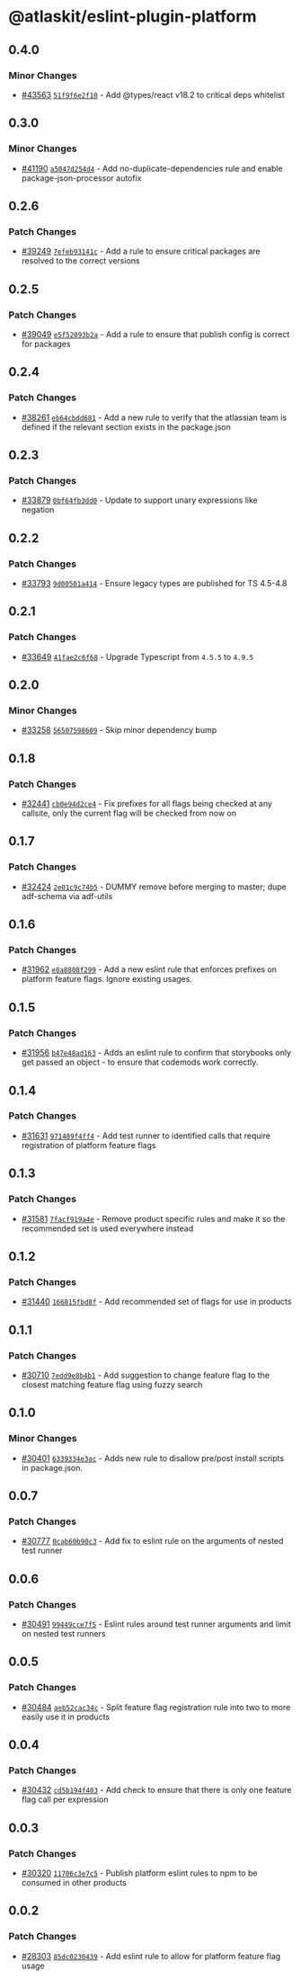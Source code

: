 # @atlaskit/eslint-plugin-platform

## 0.4.0

### Minor Changes

- [#43563](https://bitbucket.org/atlassian/atlassian-frontend/pull-requests/43563) [`51f9f6e2f10`](https://bitbucket.org/atlassian/atlassian-frontend/commits/51f9f6e2f10) - Add @types/react v18.2 to critical deps whitelist

## 0.3.0

### Minor Changes

- [#41190](https://bitbucket.org/atlassian/atlassian-frontend/pull-requests/41190) [`a5047d254d4`](https://bitbucket.org/atlassian/atlassian-frontend/commits/a5047d254d4) - Add no-duplicate-dependencies rule and enable package-json-processor autofix

## 0.2.6

### Patch Changes

- [#39249](https://bitbucket.org/atlassian/atlassian-frontend/pull-requests/39249) [`7efeb93141c`](https://bitbucket.org/atlassian/atlassian-frontend/commits/7efeb93141c) - Add a rule to ensure critical packages are resolved to the correct versions

## 0.2.5

### Patch Changes

- [#39049](https://bitbucket.org/atlassian/atlassian-frontend/pull-requests/39049) [`e5f52093b2a`](https://bitbucket.org/atlassian/atlassian-frontend/commits/e5f52093b2a) - Add a rule to ensure that publish config is correct for packages

## 0.2.4

### Patch Changes

- [#38261](https://bitbucket.org/atlassian/atlassian-frontend/pull-requests/38261) [`eb64cbdd681`](https://bitbucket.org/atlassian/atlassian-frontend/commits/eb64cbdd681) - Add a new rule to verify that the atlassian team is defined if the relevant section exists in the package.json

## 0.2.3

### Patch Changes

- [#33879](https://bitbucket.org/atlassian/atlassian-frontend/pull-requests/33879) [`0bf64fb3dd0`](https://bitbucket.org/atlassian/atlassian-frontend/commits/0bf64fb3dd0) - Update to support unary expressions like negation

## 0.2.2

### Patch Changes

- [#33793](https://bitbucket.org/atlassian/atlassian-frontend/pull-requests/33793) [`9d00501a414`](https://bitbucket.org/atlassian/atlassian-frontend/commits/9d00501a414) - Ensure legacy types are published for TS 4.5-4.8

## 0.2.1

### Patch Changes

- [#33649](https://bitbucket.org/atlassian/atlassian-frontend/pull-requests/33649) [`41fae2c6f68`](https://bitbucket.org/atlassian/atlassian-frontend/commits/41fae2c6f68) - Upgrade Typescript from `4.5.5` to `4.9.5`

## 0.2.0

### Minor Changes

- [#33258](https://bitbucket.org/atlassian/atlassian-frontend/pull-requests/33258) [`56507598609`](https://bitbucket.org/atlassian/atlassian-frontend/commits/56507598609) - Skip minor dependency bump

## 0.1.8

### Patch Changes

- [#32441](https://bitbucket.org/atlassian/atlassian-frontend/pull-requests/32441) [`cb0e94d2ce4`](https://bitbucket.org/atlassian/atlassian-frontend/commits/cb0e94d2ce4) - Fix prefixes for all flags being checked at any callsite, only the current flag will be checked from now on

## 0.1.7

### Patch Changes

- [#32424](https://bitbucket.org/atlassian/atlassian-frontend/pull-requests/32424) [`2e01c9c74b5`](https://bitbucket.org/atlassian/atlassian-frontend/commits/2e01c9c74b5) - DUMMY remove before merging to master; dupe adf-schema via adf-utils

## 0.1.6

### Patch Changes

- [#31962](https://bitbucket.org/atlassian/atlassian-frontend/pull-requests/31962) [`e8a8808f299`](https://bitbucket.org/atlassian/atlassian-frontend/commits/e8a8808f299) - Add a new eslint rule that enforces prefixes on platform feature flags. Ignore existing usages.

## 0.1.5

### Patch Changes

- [#31956](https://bitbucket.org/atlassian/atlassian-frontend/pull-requests/31956) [`b47e48ad163`](https://bitbucket.org/atlassian/atlassian-frontend/commits/b47e48ad163) - Adds an eslint rule to confirm that storybooks only get passed an object - to ensure that codemods work correctly.

## 0.1.4

### Patch Changes

- [#31631](https://bitbucket.org/atlassian/atlassian-frontend/pull-requests/31631) [`971489f4ff4`](https://bitbucket.org/atlassian/atlassian-frontend/commits/971489f4ff4) - Add test runner to identified calls that require registration of platform feature flags

## 0.1.3

### Patch Changes

- [#31581](https://bitbucket.org/atlassian/atlassian-frontend/pull-requests/31581) [`7facf919a4e`](https://bitbucket.org/atlassian/atlassian-frontend/commits/7facf919a4e) - Remove product specific rules and make it so the recommended set is used everywhere instead

## 0.1.2

### Patch Changes

- [#31440](https://bitbucket.org/atlassian/atlassian-frontend/pull-requests/31440) [`166815fbd8f`](https://bitbucket.org/atlassian/atlassian-frontend/commits/166815fbd8f) - Add recommended set of flags for use in products

## 0.1.1

### Patch Changes

- [#30710](https://bitbucket.org/atlassian/atlassian-frontend/pull-requests/30710) [`7edd9e8b4b1`](https://bitbucket.org/atlassian/atlassian-frontend/commits/7edd9e8b4b1) - Add suggestion to change feature flag to the closest matching feature flag using fuzzy search

## 0.1.0

### Minor Changes

- [#30401](https://bitbucket.org/atlassian/atlassian-frontend/pull-requests/30401) [`6339334e3ac`](https://bitbucket.org/atlassian/atlassian-frontend/commits/6339334e3ac) - Adds new rule to disallow pre/post install scripts in package.json.

## 0.0.7

### Patch Changes

- [#30777](https://bitbucket.org/atlassian/atlassian-frontend/pull-requests/30777) [`0cab60b90c3`](https://bitbucket.org/atlassian/atlassian-frontend/commits/0cab60b90c3) - Add fix to eslint rule on the arguments of nested test runner

## 0.0.6

### Patch Changes

- [#30491](https://bitbucket.org/atlassian/atlassian-frontend/pull-requests/30491) [`99449cce7f5`](https://bitbucket.org/atlassian/atlassian-frontend/commits/99449cce7f5) - Eslint rules around test runner arguments and limit on nested test runners

## 0.0.5

### Patch Changes

- [#30484](https://bitbucket.org/atlassian/atlassian-frontend/pull-requests/30484) [`aeb52cac34c`](https://bitbucket.org/atlassian/atlassian-frontend/commits/aeb52cac34c) - Split feature flag registration rule into two to more easily use it in products

## 0.0.4

### Patch Changes

- [#30432](https://bitbucket.org/atlassian/atlassian-frontend/pull-requests/30432) [`cd5b194f403`](https://bitbucket.org/atlassian/atlassian-frontend/commits/cd5b194f403) - Add check to ensure that there is only one feature flag call per expression

## 0.0.3

### Patch Changes

- [#30320](https://bitbucket.org/atlassian/atlassian-frontend/pull-requests/30320) [`11706c3e7c5`](https://bitbucket.org/atlassian/atlassian-frontend/commits/11706c3e7c5) - Publish platform eslint rules to npm to be consumed in other products

## 0.0.2

### Patch Changes

- [#28303](https://bitbucket.org/atlassian/atlassian-frontend/pull-requests/28303) [`85dc0230439`](https://bitbucket.org/atlassian/atlassian-frontend/commits/85dc0230439) - Add eslint rule to allow for platform feature flag usage
